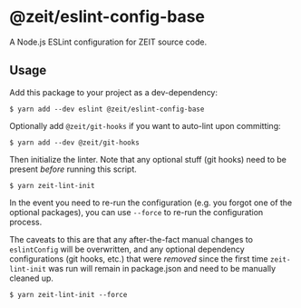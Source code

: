# @zeit/eslint-config-base

A Node.js ESLint configuration for ZEIT source code.

## Usage

Add this package to your project as a dev-dependency:

```console
$ yarn add --dev eslint @zeit/eslint-config-base
```

Optionally add `@zeit/git-hooks` if you want to auto-lint upon committing:

```console
$ yarn add --dev @zeit/git-hooks
```

Then initialize the linter. Note that any optional stuff (git hooks)
need to be present _before_ running this script.

```console
$ yarn zeit-lint-init
```

In the event you need to re-run the configuration (e.g. you forgot one of the optional packages),
you can use `--force` to re-run the configuration process.

The caveats to this are that any after-the-fact manual changes to `eslintConfig` will be overwritten,
and any optional dependency configurations (git hooks, etc.) that were _removed_ since the first time
`zeit-lint-init` was run will remain in package.json and need to be manually cleaned up.

```console
$ yarn zeit-lint-init --force
```
